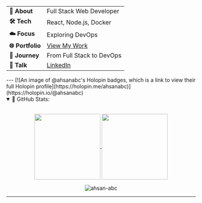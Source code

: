 <div align="center">

|              |                               |
|--------------|-------------------------------|
| **👋 About** | Full Stack Web Developer     |
| **🛠️ Tech** | React, Node.js, Docker        |
| **☁️ Focus** | Exploring DevOps              |
| **🌐 Portfolio** | [View My Work](https://ahsan-abc.web.app/) |
| **🌱 Journey** | From Full Stack to DevOps   |
| **💬 Talk**  | [LinkedIn](https://www.linkedin.com/in/ahsan-abc/)               |

</div>
---
[![An image of @ahsanabc's Holopin badges, which is a link to view their full Holopin profile](https://holopin.me/ahsanabc)](https://holopin.io/@ahsanabc)

<details open="">
<summary>
 📔 GitHub Stats:
</summary>
<br>
<p align="center">
  <a href="https://github.com/ahsan-abc">
    <img align="center"  height="175px" src="https://github-readme-stats.vercel.app/api?username=ahsan-abc&show_icons=true&hide_border=true&title_color=94b4a4&amp&icon_color=FFFFFF&amp&text_color=FFFFFF&amp&bg_color=000000&count_private=true&include_all_commits=true"/>
  </a>
  <a href="https://github.com/ahsan-abc">
    <img align="center" height="175px"  src="https://github-readme-stats.vercel.app/api/top-langs/?username=ahsan-abc&text_color=FFFFFF&bg_color=000000&title_color=94b4a4&langs_count=15&layout=compact&hide_border=true" />
  </a>
</p>
  <p align="center"><img align="center" src="https://github-readme-streak-stats.herokuapp.com/?user=ahsan-abc&text_color=FFFFFF&bg_color=000000&title_color=94b4a4&langs_count=15&layout=compact&hide_border=true" alt="ahsan-abc" /></p>
</details>

---




